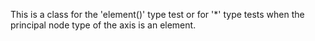 
This is a class for the 'element()' type test or for '*' type tests when the principal node type of the axis is an element.
